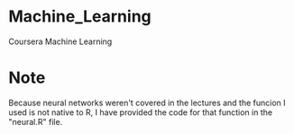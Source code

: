 # Machine_Learning
Coursera Machine Learning

# Note

Because neural networks weren't covered in the lectures and the funcion I used is not native to R, I have provided the code for that function in the "neural.R" file.
